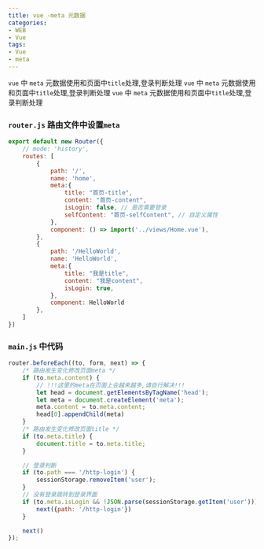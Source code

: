 ```yaml
---
title: vue -meta 元数据
categories: 
- WEB
- Vue
tags:
- Vue
- meta
---
```

 `vue` 中 `meta` 元数据使用和页面中`title`处理,登录判断处理
 `vue` 中 `meta` 元数据使用和页面中`title`处理,登录判断处理
 `vue` 中 `meta` 元数据使用和页面中`title`处理,登录判断处理

### `router.js` 路由文件中设置`meta`

```javascript
export default new Router({
    // mode: 'history',
    routes: [
        {
            path: '/',
            name: 'home',
            meta:{
                title: "首页-title",
                content: "首页-content",
                isLogin: false, // 是否需要登录
                selfContent: "首页-selfContent", // 自定义属性
            },
            component: () => import('../views/Home.vue'),
        },
        {
            path: '/HelloWorld',
            name: 'HelloWorld',
            meta:{
                title: "我是title",
                content: "我是content",
                isLogin: true,
            },
            component: HelloWorld
        },
    ]
})
```

### `main.js` 中代码

```javascript
router.beforeEach((to, form, next) => {
    /* 路由发生变化修改页面meta */
    if (to.meta.content) {
        // !!!这里的meta在页面上会越来越多,请自行解决!!!
        let head = document.getElementsByTagName('head');
        let meta = document.createElement('meta');
        meta.content = to.meta.content;
        head[0].appendChild(meta)
    }
    /* 路由发生变化修改页面title */
    if (to.meta.title) {
        document.title = to.meta.title;
    }

    // 登录判断
    if (to.path === '/http-login') {
        sessionStorage.removeItem('user');
    }
    // 没有登录跳转到登录界面
    if (to.meta.isLogin && !JSON.parse(sessionStorage.getItem('user'))) {
        next({path: '/http-login'})
    }

    next()
});
```

































